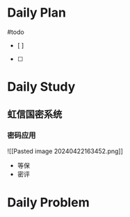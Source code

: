 # Daily Plan
#todo
- [ ] 
- [ ] 
# Daily Study
## 虹信国密系统
### 密码应用
![[Pasted image 20240422163452.png]]
- 等保
- 密评
# Daily Problem